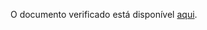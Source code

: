 O documento verificado está disponível <a href="https://requisitos-de-software.github.io/2020.1-iFut/modelagem/historia_de_usuario/#backlog">aqui</a>. 